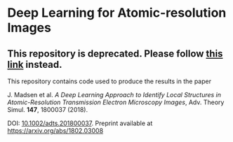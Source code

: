 # Deep Learning for Atomic-resolution Images

## This repository is deprecated. Please follow [this link](https://gitlab.com/schiotz/NeuralNetwork_HRTEM) instead. 

This repository contains code used to produce the results in the paper

J. Madsen et al. *A Deep Learning Approach to Identify Local
Structures in Atomic-Resolution Transmission Electron Microscopy Images*, Adv. Theory Simul. **147**, 1800037 (2018).

DOI: [10.1002/adts.201800037](https://doi.org/10.1002/adts.201800037).  Preprint available at https://arxiv.org/abs/1802.03008

